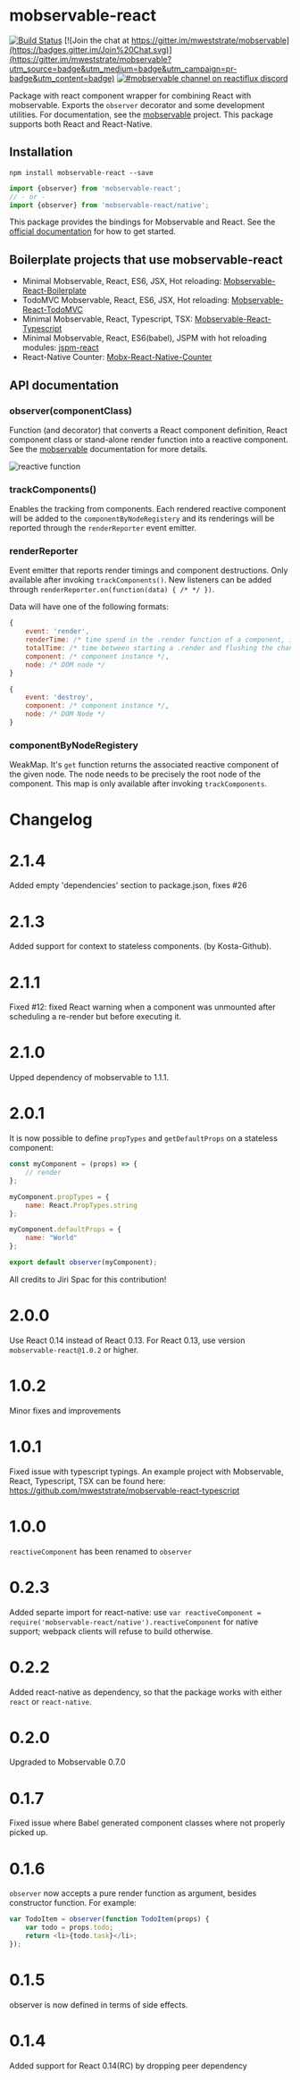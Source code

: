 # mobservable-react

[![Build Status](https://travis-ci.org/mweststrate/mobservable-react.svg?branch=master)](https://travis-ci.org/mweststrate/mobservable-react)
[![Join the chat at https://gitter.im/mweststrate/mobservable](https://badges.gitter.im/Join%20Chat.svg)](https://gitter.im/mweststrate/mobservable?utm_source=badge&utm_medium=badge&utm_campaign=pr-badge&utm_content=badge)
[![#mobservable channel on reactiflux discord](https://img.shields.io/badge/discord-%23mobservable%20%40reactiflux-blue.svg)](https://discord.gg/0ZcbPKXt5bYAa2J1)


Package with react component wrapper for combining React with mobservable.
Exports the `observer` decorator and some development utilities.
For documentation, see the [mobservable](https://mweststrate.github.io/mobservable) project.
This package supports both React and React-Native.

## Installation

`npm install mobservable-react --save`

```javascript
import {observer} from 'mobservable-react';
// - or -
import {observer} from 'mobservable-react/native';
```

This package provides the bindings for Mobservable and React.
See the [official documentation](http://mweststrate.github.io/mobservable/intro/overview.html) for how to get started.

## Boilerplate projects that use mobservable-react

* Minimal Mobservable, React, ES6, JSX, Hot reloading: [Mobservable-React-Boilerplate](https://github.com/mweststrate/mobservable-react-boilerplate)
* TodoMVC Mobservable, React, ES6, JSX, Hot reloading: [Mobservable-React-TodoMVC](https://github.com/mweststrate/mobservable-react-todomvc)
* Minimal Mobservable, React, Typescript, TSX: [Mobservable-React-Typescript](https://github.com/mweststrate/mobservable-react-typescript)
* Minimal Mobservable, React, ES6(babel), JSPM with hot reloading modules:
[jspm-react](https://github.com/capaj/jspm-react)
* React-Native Counter: [Mobx-React-Native-Counter](https://github.com/bartonhammond/mobx-react-native-counter)


## API documentation

### observer(componentClass)

Function (and decorator) that converts a React component definition, React component class or stand-alone render function into a reactive component.
See the [mobservable](https://mweststrate.github.io/mobservable/refguide/observer-component.html) documentation for more details.

![reactive function](reactive-function.png)

### trackComponents()

Enables the tracking from components. Each rendered reactive component will be added to the `componentByNodeRegistery` and its renderings will be reported through the `renderReporter` event emitter.

### renderReporter

Event emitter that reports render timings and component destructions. Only available after invoking `trackComponents()`.
New listeners can be added through `renderReporter.on(function(data) { /* */ })`.

Data will have one of the following formats:

```javascript
{
    event: 'render',
    renderTime: /* time spend in the .render function of a component, in ms. */,
    totalTime: /* time between starting a .render and flushing the changes to the DOM, in ms. */,
    component: /* component instance */,
    node: /* DOM node */
}
```

```javascript
{
    event: 'destroy',
    component: /* component instance */,
    node: /* DOM Node */
}
```

### componentByNodeRegistery

WeakMap. It's `get` function returns the associated reactive component of the given node. The node needs to be precisely the root node of the component.
This map is only available after invoking `trackComponents`.

# Changelog

# 2.1.4

Added empty 'dependencies' section to package.json, fixes #26

# 2.1.3

Added support for context to stateless components. (by Kosta-Github).

# 2.1.1

Fixed #12: fixed React warning when a component was unmounted after scheduling a re-render but before executing it.

# 2.1.0

Upped dependency of mobservable to 1.1.1.

# 2.0.1

It is now possible to define `propTypes` and `getDefaultProps` on a stateless component:

```javascript
const myComponent = (props) => {
    // render
};

myComponent.propTypes = {
    name: React.PropTypes.string
};

myComponent.defaultProps = {
    name: "World"
};

export default observer(myComponent);
```

All credits to Jiri Spac for this contribution!

# 2.0.0

Use React 0.14 instead of React 0.13. For React 0.13, use version `mobservable-react@1.0.2` or higher. 

# 1.0.2

Minor fixes and improvements

# 1.0.1

Fixed issue with typescript typings. An example project with Mobservable, React, Typescript, TSX can be found here: https://github.com/mweststrate/mobservable-react-typescript

# 1.0.0

`reactiveComponent` has been renamed to `observer`

# 0.2.3

Added separte import for react-native: use `var reactiveComponent = require('mobservable-react/native').reactiveComponent` for native support; webpack clients will refuse to build otherwise.

# 0.2.2

Added react-native as dependency, so that the package works with either `react` or `react-native`.

# 0.2.0

Upgraded to Mobservable 0.7.0

# 0.1.7

Fixed issue where Babel generated component classes where not properly picked up.

# 0.1.6

`observer` now accepts a pure render function as argument, besides constructor function. For example:

```javascript
var TodoItem = observer(function TodoItem(props) {
    var todo = props.todo;
    return <li>{todo.task}</li>;
});
```

# 0.1.5

observer is now defined in terms of side effects.

# 0.1.4

Added support for React 0.14(RC) by dropping peer dependency
